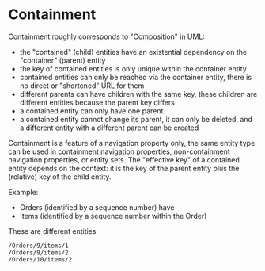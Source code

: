 # Containment

Containment roughly corresponds to "Composition" in UML:

- the "contained" (child) entities have an existential dependency on the "container" (parent) entity
- the key of contained entities is only unique within the container entity
- contained entities can only be reached via the container entity, there is no direct or "shortened" URL for them
- different parents can have children with the same key, these children are different entities because the parent key differs
- a contained entity can only have one parent
- a contained entity cannot change its parent, it can only be deleted, and a different entity with a different parent can be created

Containment is a feature of a navigation property only, the same entity type can be used in containment navigation properties, non-containment navigation properties, or entity sets. The "effective key" of a contained entity depends on the context: it is the key of the parent entity plus the (relative) key of the child entity.

Example:

- Orders (identified by a sequence number) have 
- Items (identified by a sequence number within the Order)

These are different entities

~~~url
/Orders/9/items/1
/Orders/9/items/2
/Orders/10/items/2
~~~
